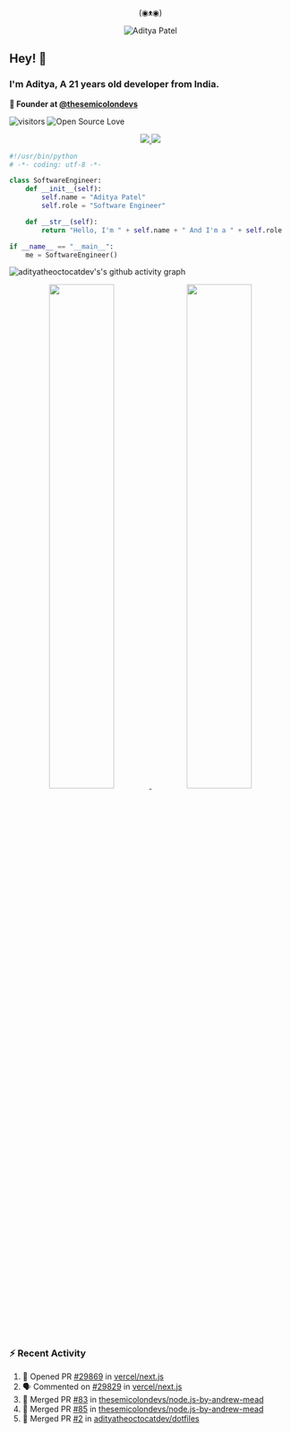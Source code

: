 <div align="center">
  <p> (◉ᴥ◉) </p>
  <img src="https://raw.githubusercontent.com/adityatheoctocatdev/adityatheoctocatdev/main/name.svg" alt="Aditya Patel" />
</div>

## Hey! 👋
### I'm Aditya, A 21 years old developer from India.

**🧭 Founder at [@thesemicolondevs](https://github.com/thesemicolondevs)**

![visitors](https://visitor-badge.laobi.icu/badge?page_id=adityatheoctocatdev.adityatheoctocatdev)
![Open Source Love](https://badges.frapsoft.com/os/v1/open-source.svg?v=102)

<p align="center">
  <a href="https://github.com/adityatheoctocatdev?tab=followers">
    <img src="https://img.shields.io/github/followers/adityatheoctocatdev?tab=followers?label=blue&logo=github&style=for-the-badge" />
  </a>
  <a href="https://twitter.com/adptheoctcatdev">
    <img src="https://img.shields.io/twitter/follow/adptheoctcatdev?label=Twitter&logo=twitter&style=for-the-badge" />
  </a>
</p>

```python
#!/usr/bin/python
# -*- coding: utf-8 -*-

class SoftwareEngineer:
    def __init__(self):
        self.name = "Aditya Patel"
        self.role = "Software Engineer"

    def __str__(self):
        return "Hello, I'm " + self.name + " And I'm a " + self.role

if __name__ == "__main__":
    me = SoftwareEngineer()
```

![adityatheoctocatdev's's github activity graph](https://activity-graph.herokuapp.com/graph?username=adityatheoctocatdev&theme=xcode&hide_border=true)

<p align="center">
  <a href="https://github-readme-stats.vercel.app/api?username=adityatheoctocatdev&show_icons=true&theme=dark&hide_border=true">
    <img width="48%" src="https://github-readme-stats.vercel.app/api?username=adityatheoctocatdev&show_icons=true&theme=dark&hide_border=true" />
  </a>
  <a href="https://github-readme-streak-stats.herokuapp.com/?user=adityatheoctocatdev&theme=dark&hide_border=true">
    <img width="48%" src="https://github-readme-streak-stats.herokuapp.com/?user=adityatheoctocatdev&theme=dark&hide_border=true" />
  </a>
</p>

### :zap: Recent Activity

<!--START_SECTION:activity-->
1. 💪 Opened PR [#29869](https://github.com/vercel/next.js/pull/29869) in [vercel/next.js](https://github.com/vercel/next.js)
2. 🗣 Commented on [#29829](https://github.com/vercel/next.js/issues/29829) in [vercel/next.js](https://github.com/vercel/next.js)
3. 🎉 Merged PR [#83](https://github.com/thesemicolondevs/node.js-by-andrew-mead/pull/83) in [thesemicolondevs/node.js-by-andrew-mead](https://github.com/thesemicolondevs/node.js-by-andrew-mead)
4. 🎉 Merged PR [#85](https://github.com/thesemicolondevs/node.js-by-andrew-mead/pull/85) in [thesemicolondevs/node.js-by-andrew-mead](https://github.com/thesemicolondevs/node.js-by-andrew-mead)
5. 🎉 Merged PR [#2](https://github.com/adityatheoctocatdev/dotfiles/pull/2) in [adityatheoctocatdev/dotfiles](https://github.com/adityatheoctocatdev/dotfiles)
<!--END_SECTION:activity-->
